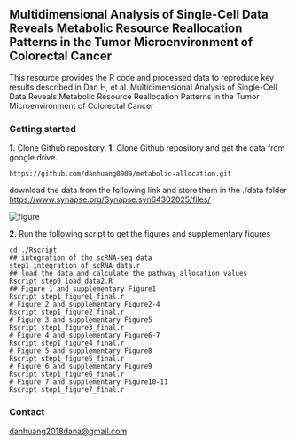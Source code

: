 Multidimensional Analysis of Single-Cell Data Reveals Metabolic Resource Reallocation Patterns in the Tumor Microenvironment of Colorectal Cancer
---------------------------------------------------------------------------------------
This resource provides the R code and processed data to reproduce key results described in Dan H, et al. Multidimensional Analysis of Single-Cell Data Reveals Metabolic Resource Reallocation Patterns in the Tumor Microenvironment of Colorectal Cancer

### Getting started
**1.** Clone Github repository. 
**1.** Clone Github repository and get the data from google drive. 
```
https://github.com/danhuang0909/metabolic-allocation.git
```
download the data from the  following link and store them in the ./data folder
https://www.synapse.org/Synapse:syn64302025/files/


![figure](https://github.com/danhuang0909/metabolic-allocation/edit/main/figures/figure1a.tif)


**2.** Run the following script to get the figures and supplementary figures
```
cd ./Rscript
## integration of the scRNA-seq data
step1_integration_of_scRNA_data.r
## load the data and calculate the pathway allocation values
Rscript step0_load_data2.R
## Figure 1 and supplementary Figure1
Rscript step1_figure1_final.r
# Figure 2 and supplementary Figure2-4
Rscript step1_figure2_final.r
# Figure 3 and supplementary Figure5
Rscript step1_figure3_final.r
# Figure 4 and supplementary Figure6-7
Rscript step1_figure4_final.r
# Figure 5 and supplementary Figure8
Rscript step1_figure5_final.r
# Figure 6 and supplementary Figure9
Rscript step1_figure6_final.r
# Figure 7 and supplementary Figure10-11
Rscript step1_figure7_final.r
```
### Contact
danhuang2018dana@gmail.com
